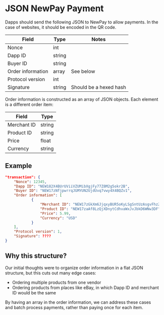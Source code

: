 # JSON NewPay Payment

Dapps should send the following JSON to NewPay to allow payments. In the case of websites, it should be encoded in the QR code.

| Field            | Type   | Notes                         |
| ---              | ---    | ---                           |
| Nonce            | int    |                               |
| Dapp ID          | string |                               |
| Buyer ID		   | string |								|
| Order information| array	| See below						|
| Protocol version | int    |                               |
| Signature        | string | Should be a hexed hash        |

Order information is constructed as an array of JSON objects. Each element is a different order item:

| Field            | Type   |
| ---              | ---    |
| Merchant ID	   | string	|
| Product ID	   | string	|
| Price			   | float	|
| Currency		   | string	|

## Example

```json
"transaction": {
	"Nonce": 12345,
	"Dapp ID": "NEW182X4BUrUViiVZUMibXgjFy77Z8M2g5okr2B",
	"Buyer ID": "NEW17zNfjpwrrqJGMYUN2UjdUvq7vwy4X4BQZv1",
	"Order information": [
			{
				"Merchant ID": "NEW17zGkXm6JjqxyBUR5oKyLSgSntUzAsgvFhzZ",
    			"Product ID": "NEW17zaAf8LzQjXDnytCdhvaWxJvJbkD6WNw3DF",
    			"Price": 5.99,
    			"Currency": "USD"
			}
	],
	"Protocol version": 1,
	"Signature": ????
}
```

## Why this structure?

Our initial thoughts were to organize order information in a flat JSON structure, but this cuts out many edge cases:

* Ordering multiple products from one vendor
* Ordering products from places like eBay, in which Dapp ID and merchant ID would be the same

By having an array in the order information, we can address these cases and batch process payments, rather than paying once for each item.
